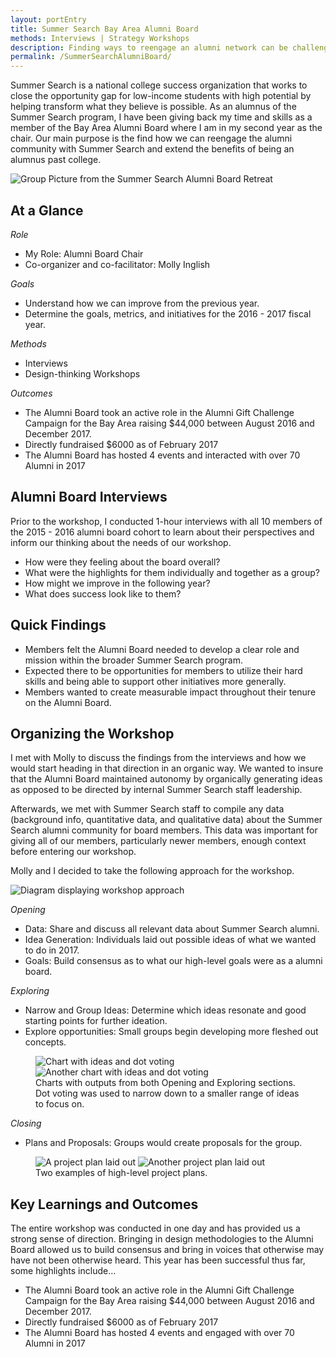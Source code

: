 ```yaml
---
layout: portEntry
title: Summer Search Bay Area Alumni Board
methods: Interviews | Strategy Workshops
description: Finding ways to reengage an alumni network can be challenging. My role as the Alumni Board Chair is to organize a group of individuals and make it happen. The research I conducted showed me how other Alumni Board members wanted to be involved and I co-organized a workshop to generate an actionable plan towards our mission.
permalink: /SummerSearchAlumniBoard/
---
```


Summer Search is a national college success organization that works to close the opportunity gap for low-income students with high potential by helping transform what they believe is possible. As an alumnus of the Summer Search program, I have been giving back my time and skills as a member of the Bay Area Alumni Board where I am in my second year as the chair. Our main purpose is the find how we can reengage the alumni community with Summer Search and extend the benefits of being an alumnus past college.

![Group Picture from the Summer Search Alumni Board Retreat]({{site.url}}/images/projects/SummerSearch/GroupPicture.JPG)

## At a Glance

*Role*
- My Role: Alumni Board Chair
- Co-organizer and co-facilitator: Molly Inglish

*Goals*
- Understand how we can improve from the previous year.
- Determine the goals, metrics, and initiatives for the 2016 - 2017 fiscal year.

*Methods*
- Interviews
- Design-thinking Workshops

*Outcomes*
- The Alumni Board took an active role in the Alumni Gift Challenge Campaign for the Bay Area raising $44,000 between August 2016 and December 2017.
- Directly fundraised $6000 as of February 2017
- The Alumni Board has hosted 4 events and interacted with over 70 Alumni in 2017

## Alumni Board Interviews
Prior to the workshop, I conducted 1-hour interviews with all 10 members of the 2015 - 2016 alumni board cohort to learn about their perspectives and inform our thinking about the needs of our workshop.

- How were they feeling about the board overall?
- What were the highlights for them individually and together as a group?
- How might we improve in the following year?
- What does success look like to them?

## Quick Findings

- Members felt the Alumni Board needed to develop a clear role and mission within the broader Summer Search program.
- Expected there to be opportunities for members to utilize their hard skills and being able to support other initiatives more generally.
- Members wanted to create measurable impact throughout their tenure on the Alumni Board.

## Organizing the Workshop
I met with Molly to discuss the findings from the interviews and how we would start heading in that direction in an organic way. We wanted to insure that the Alumni Board maintained autonomy by organically generating ideas as opposed to be directed by internal Summer Search staff leadership.

Afterwards, we met with Summer Search staff to compile any data (background info, quantitative data, and qualitative data) about the Summer Search alumni community for board members. This data was important for giving all of our members, particularly newer members, enough context before entering our workshop.

Molly and I decided to take the following approach for the workshop.

![Diagram displaying workshop approach]({{site.url}}/images/projects/SummerSearch/Plan.png)

*Opening*
- Data: Share and discuss all relevant data about Summer Search alumni.
- Idea Generation: Individuals laid out possible ideas of what we wanted to do in 2017.
- Goals: Build consensus as to what our high-level goals were as a alumni board.

*Exploring*
- Narrow and Group Ideas: Determine which ideas resonate and good starting points for further ideation.
- Explore opportunities: Small groups begin developing more fleshed out concepts.

<figure>
  <img src="{{site.url}}/images/projects/SummerSearch/DotVoting.jpg" alt="Chart with ideas and dot voting" class="image-half">
  <img src="{{site.url}}/images/projects/SummerSearch/DotVoting2.jpg" alt="Another chart with ideas and dot voting" class="image-half">
  <figcaption>Charts with outputs from both Opening and Exploring sections. Dot voting was used to narrow down to a smaller range of ideas to focus on.</figcaption>
</figure>

*Closing*
- Plans and Proposals: Groups would create proposals for the group.
<figure>
  <img src="{{site.url}}/images/projects/SummerSearch/ProjectPlan.jpg" alt="A project plan laid out" class="image-half">
  <img src="{{site.url}}/images/projects/SummerSearch/ProjectPlan2.jpg" alt="Another project plan laid out" class="image-half">
  <figcaption>Two examples of high-level project plans.</figcaption>
</figure>

## Key Learnings and Outcomes
The entire workshop was conducted in one day and has provided us a strong sense of direction. Bringing in design methodologies to the Alumni Board allowed us to build consensus and bring in voices that otherwise may have not been otherwise heard. This year has been successful thus far, some highlights include...

- The Alumni Board took an active role in the Alumni Gift Challenge Campaign for the Bay Area raising $44,000 between August 2016 and December 2017.
- Directly fundraised $6000 as of February 2017
- The Alumni Board has hosted 4 events and engaged with over 70 Alumni in 2017
